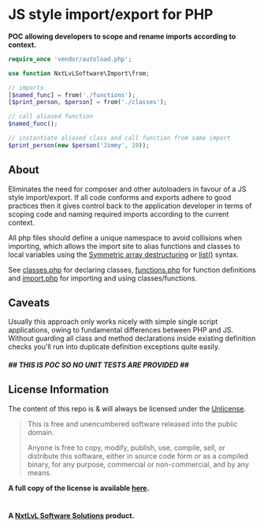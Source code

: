 JS style import/export for PHP
===================
__POC allowing developers to scope and rename imports according to context.__

```php
require_once 'vendor/autoload.php';

use function NxtLvLSoftware\Import\from;

// imports
[$named_func] = from('./functions');
[$print_person, $person] = from('./classes');

// call aliased function
$named_func();

// instantiate aliased class and call function from same import
$print_person(new $person('Jimmy', 19));
```

## About

Eliminates the need for composer and other autoloaders in favour of a JS style import/export. If all code conforms and exports
adhere to good practices then it gives control back to the application developer in terms of scoping code and naming required
imports according to the current context.

All php files should define a unique namespace to avoid collisions when importing, which allows the import site to alias
functions and classes to local variables using the [Symmetric array destructuring](https://www.php.net/manual/en/migration71.new-features.php#migration71.new-features.symmetric-array-destructuring) or [list()](https://www.php.net/manual/en/function.list.php) syntax.

See [classes.php](examples/classes.php) for declaring classes, [functions.php](examples/functions.php) for function definitions and [import.php](examples/import.php) for importing and using classes/functions.

## Caveats

Usually this approach only works nicely with simple single script applications, owing to fundamental differences between PHP and JS.
Without guarding all class and method declarations inside existing definition checks you'll run into duplicate definition
exceptions quite easily.

#### _## THIS IS POC SO NO UNIT TESTS ARE PROVIDED ##_

## License Information

The content of this repo is & will always be licensed under the [Unlicense](http://unlicense.org/).

> This is free and unencumbered software released into the public domain.
>
> Anyone is free to copy, modify, publish, use, compile, sell, or
> distribute this software, either in source code form or as a compiled
> binary, for any purpose, commercial or non-commercial, and by any
> means.

__A full copy of the license is available [here](../LICENSE).__

#

__A [NxtLvL Software Solutions](https://github.com/NxtLvLSoftware) product.__
